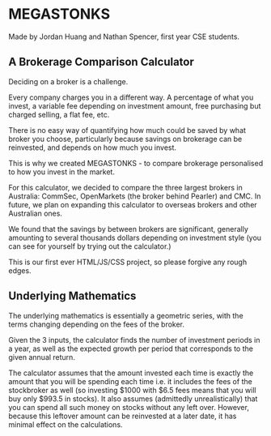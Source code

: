 # MEGASTONKS

Made by Jordan Huang and Nathan Spencer, first year CSE students.

## A Brokerage Comparison Calculator

Deciding on a broker is a challenge. 

Every company charges you in a different way. A percentage of what you invest, a variable fee depending on investment amount, free purchasing but charged selling, a flat fee, etc.

There is no easy way of quantifying how much could be saved by what broker you choose, particularly because savings on brokerage can be reinvested, and depends on how much you invest.

This is why we created MEGASTONKS - to compare brokerage personalised to how you invest in the market. 

For this calculator, we decided to compare the three largest brokers in Australia: CommSec, OpenMarkets (the broker behind Pearler) and CMC. In future, we plan on expanding this calculator to overseas brokers and other Australian ones.

We found that the savings by between brokers are significant, generally amounting to several thousands dollars depending on investment style (you can see for yourself by trying out the calculator.)

This is our first ever HTML/JS/CSS project, so please forgive any rough edges.

## Underlying Mathematics

The underlying mathematics is essentially a geometric series, with the terms changing depending on the fees of the broker.

Given the 3 inputs, the calculator finds the number of investment periods in a year, as well as the expected growth per period that corresponds to the given annual return.

The calculator assumes that the amount invested each time is exactly the amount that you will be spending each time i.e. it includes the fees of the stockbroker as well (so investing $1000 with $6.5 fees means that you will buy only $993.5 in stocks). 
It also assumes (admittedly unrealistically) that you can spend all such money on stocks without any left over. However, because this leftover amount can be reinvested at a later date, it has minimal effect on the calculations.
